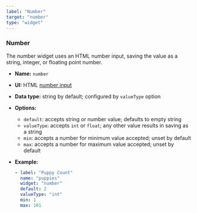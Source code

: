 ```yaml
---
label: "Number"
target: "number"
type: "widget"
---
```


### Number


The number widget uses an HTML number input, saving the value as a string, integer, or floating point number.

- **Name:** `number`
- **UI:** HTML [number input](https://developer.mozilla.org/en-US/docs/Web/HTML/Element/input/number)
- **Data type:** string by default; configured by `valueType` option
- **Options:**
  - `default`: accepts string or number value; defaults to empty string
  - `valueType`: accepts `int` or `float`; any other value results in saving as a string
  - `min`: accepts a number for minimum value accepted; unset by default
  - `max`: accepts a number for maximum value accepted; unset by default
- **Example:**

  ```yaml
  - label: "Puppy Count"
    name: "puppies"
    widget: "number"
    default: 2
    valueType: "int"
    min: 1
    max: 101
  ```